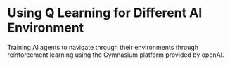 # Using Q Learning for Different AI Environment

Training AI agents to navigate through their environments through reinforcement learning using the Gymnasium platform provided by openAI.
